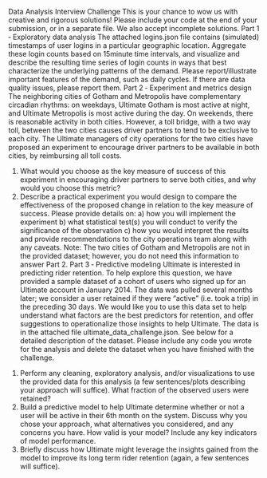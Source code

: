 Data Analysis Interview Challenge
This is your chance to wow us with creative and rigorous solutions! Please include your code at
the end of your submission, or in a separate file. We also accept incomplete solutions.
Part 1 ‐ Exploratory data analysis
The attached logins.json file contains (simulated) timestamps of user logins in a particular
geographic location. Aggregate these login counts based on 15minute time intervals, and
visualize and describe the resulting time series of login counts in ways that best characterize the
underlying patterns of the demand. Please report/illustrate important features of the demand,
such as daily cycles. If there are data quality issues, please report them.
Part 2 ‐ Experiment and metrics design
The neighboring cities of Gotham and Metropolis have complementary circadian rhythms: on
weekdays, Ultimate Gotham is most active at night, and Ultimate Metropolis is most active
during the day. On weekends, there is reasonable activity in both cities.
However, a toll bridge, with a two way toll, between the two cities causes driver partners to tend
to be exclusive to each city. The Ultimate managers of city operations for the two cities have
proposed an experiment to encourage driver partners to be available in both cities, by
reimbursing all toll costs.
1) What would you choose as the key measure of success of this experiment in
encouraging driver partners to serve both cities, and why would you choose this metric?
2) Describe a practical experiment you would design to compare the effectiveness of the
proposed change in relation to the key measure of success. Please provide details on:
a) how you will implement the experiment
b) what statistical test(s) you will conduct to verify the significance of the
observation
c) how you would interpret the results and provide recommendations to the city
operations team along with any caveats.
Note: The two cities of Gotham and Metropolis are not in the provided dataset; however, you do
not need this information to answer Part 2.
Part 3 ‐ Predictive modeling
Ultimate is interested in predicting rider retention. To help explore this question, we have
provided a sample dataset of a cohort of users who signed up for an Ultimate account in
January 2014. The data was pulled several months later; we consider a user retained if they
were “active” (i.e. took a trip) in the preceding 30 days.
We would like you to use this data set to help understand what factors are the best predictors
for retention, and offer suggestions to operationalize those insights to help Ultimate.
The data is in the attached file ultimate_data_challenge.json. See below for a detailed
description of the dataset. Please include any code you wrote for the analysis and delete the
dataset when you have finished with the challenge.
1. Perform any cleaning, exploratory analysis, and/or visualizations to use the provided
data for this analysis (a few sentences/plots describing your approach will suffice). What
fraction of the observed users were retained?
2. Build a predictive model to help Ultimate determine whether or not a user will be active in
their 6th month on the system. Discuss why you chose your approach, what alternatives
you considered, and any concerns you have. How valid is your model? Include any key
indicators of model performance.
3. Briefly discuss how Ultimate might leverage the insights gained from the model to
improve its long term rider retention (again, a few sentences will suffice).

